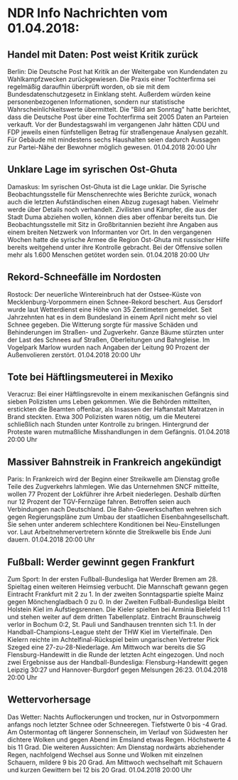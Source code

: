 # NDR Info Nachrichten vom 01.04.2018:


## Handel mit Daten: Post weist Kritik zurück
Berlin:	Die Deutsche Post hat Kritik an der Weitergabe von Kundendaten zu Wahlkampfzwecken zurückgewiesen. Die Praxis einer Tochterfirma sei regelmäßig daraufhin überprüft worden, ob sie mit dem Bundesdatenschutzgesetz in Einklang steht. Außerdem würden keine personenbezogenen Informationen, sondern nur statistische Wahrscheinlichkeitswerte übermittelt. Die "Bild am Sonntag" hatte berichtet, dass die Deutsche Post über eine Tochterfirma seit 2005 Daten an Parteien verkauft. Vor der Bundestagswahl im vergangenen Jahr hätten CDU und FDP jeweils einen fünfstelligen Betrag für straßengenaue Analysen gezahlt. Für Gebäude mit mindestens sechs Haushalten seien dadurch Aussagen zur Partei-Nähe der Bewohner möglich gewesen. 01.04.2018 20:00 Uhr 

## Unklare Lage im syrischen Ost-Ghuta
Damaskus: Im syrischen Ost-Ghuta ist die Lage unklar. Die Syrische Beobachtungsstelle für Menschenrechte wies Berichte zurück, wonach auch die letzten Aufständischen einen Abzug zugesagt haben. Vielmehr werde über Details noch verhandelt. Zivilisten und Kämpfer, die aus der Stadt Duma abziehen wollen, können dies aber offenbar bereits tun. Die Beobachtungsstelle mit Sitz in Großbritannien bezieht ihre Angaben aus einem breiten Netzwerk von Informanten vor Ort. In den vergangenen Wochen hatte die syrische Armee die Region Ost-Ghuta mit russischer Hilfe bereits weitgehend unter ihre Kontrolle gebracht. Bei der Offensive sollen mehr als 1.600 Menschen getötet worden sein. 01.04.2018 20:00 Uhr 

## Rekord-Schneefälle im Nordosten
Rostock:	Der neuerliche Wintereinbruch hat der Ostsee-Küste von Mecklenburg-Vorpommern einen Schnee-Rekord beschert. Aus Gersdorf wurde laut Wetterdienst eine Höhe von 35 Zentimetern gemeldet. Seit Jahrzehnten hat es in dem Bundesland in einem April nicht mehr so viel Schnee gegeben. Die Witterung sorgte für massive Schäden und Behinderungen im Straßen- und Zugverkehr. Ganze Bäume stürzten unter der Last des Schnees auf Straßen, Oberleitungen und Bahngleise. Im Vogelpark Marlow wurden nach Angaben der Leitung 90 Prozent der Außenvolieren zerstört. 01.04.2018 20:00 Uhr 

## Tote bei Häftlingsmeuterei in Mexiko
Veracruz: Bei einer Häftlingsrevolte in einem mexikanischen Gefängnis sind sieben Polizisten ums Leben gekommen. Wie die Behörden mitteilten, erstickten die Beamten offenbar, als Insassen der Haftanstalt Matratzen in Brand steckten. Etwa 300 Polizisten waren nötig, um die Meuterei schließlich nach Stunden unter Kontrolle zu bringen. Hintergrund der Proteste waren mutmaßliche Misshandlungen in dem Gefängnis. 01.04.2018 20:00 Uhr 

## Massiver Bahnstreik in Frankreich angekündigt
Paris: In Frankreich wird der Beginn einer Streikwelle am Dienstag große Teile des Zugverkehrs lahmlegen. Wie das Unternehmen SNCF mitteilte, wollen 77 Prozent der Lokführer ihre Arbeit niederlegen. Deshalb dürften nur 12 Prozent der TGV-Fernzüge fahren. Betroffen seien auch Verbindungen nach Deutschland. Die Bahn-Gewerkschaften wehren sich gegen Regierungspläne zum Umbau der staatlichen Eisenbahngesellschaft. Sie sehen unter anderem schlechtere Konditionen bei Neu-Einstellungen vor. Laut Arbeitnehmervertretern könnte die Streikwelle bis Ende Juni dauern. 01.04.2018 20:00 Uhr 

## Fußball: Werder gewinnt gegen Frankfurt
Zum Sport: In der ersten Fußball-Bundesliga hat Werder Bremen am 28. Spieltag einen weiteren Heimsieg verbucht. Die Mannschaft gewann gegen Eintracht Frankfurt mit 2 zu 1. In der zweiten Sonntagspartie spielte Mainz gegen Mönchengladbach 0 zu 0. In der Zweiten Fußball-Bundesliga bleibt Holstein Kiel im Aufstiegsrennen. Die Kieler spielten bei Arminia Bielefeld 1:1 und stehen weiter auf dem dritten Tabellenplatz. Eintracht Braunschweig verlor in Bochum 0:2, St. Pauli und Sandhausen trennten sich 1:1. In der Handball-Champions-League steht der THW Kiel im Viertelfinale. Den Kielern reichte im Achtelfinal-Rückspiel beim ungarischen Vertreter Pick Szeged eine 27-zu-28-Niederlage. Am Mittwoch war bereits die SG Flensburg-Handewitt in die Runde der letzten Acht eingezogen. Und noch zwei Ergebnisse aus der Handball-Bundesliga:
Flensburg-Handewitt gegen Leipzig 30:27  und
Hannover-Burgdorf gegen Melsungen 26:23. 01.04.2018 20:00 Uhr 

## Wettervorhersage
Das Wetter: Nachts Auflockerungen und trocken, nur in Ostvorpommern anfangs noch letzter Schnee oder Schneeregen. Tiefstwerte 0 bis -4 Grad. Am Ostermontag oft längerer Sonnenschein, im Verlauf von Südwesten her dichtere Wolken und gegen Abend im Emsland etwas Regen. Höchstwerte 4 bis 11 Grad. Die weiteren Aussichten: Am Dienstag nordwärts abziehender Regen, nachfolgend Wechsel aus Sonne und Wolken mit einzelnen Schauern, mildere 9 bis 20 Grad. Am Mittwoch wechselhaft mit Schauern und kurzen Gewittern bei 12 bis 20 Grad. 01.04.2018 20:00 Uhr 
